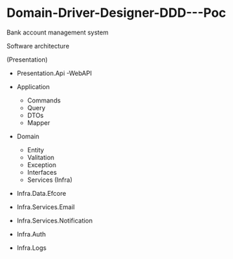 # Domain-Driver-Designer-DDD---Poc
 Bank account management system


Software architecture

(Presentation)
- Presentation.Api
   -WebAPI
      
- Application
   - Commands
   - Query
   - DTOs
   - Mapper
- Domain 
   - Entity
   - Valitation
   - Exception
   - Interfaces
   - Services
(Infra)
- Infra.Data.Efcore
- Infra.Services.Email
- Infra.Services.Notification
- Infra.Auth 
- Infra.Logs
